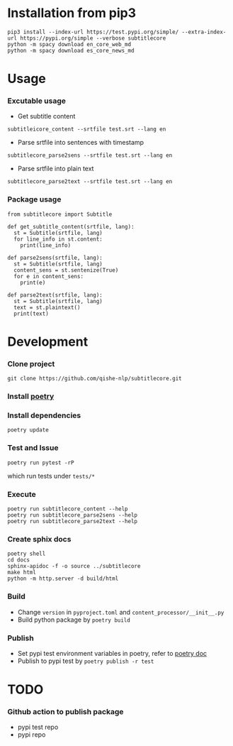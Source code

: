 # Installation from pip3

```shell
pip3 install --index-url https://test.pypi.org/simple/ --extra-index-url https://pypi.org/simple --verbose subtitlecore
python -m spacy download en_core_web_md
python -m spacy download es_core_news_md
```

# Usage

### Excutable usage

* Get subtitle content

```shell
subtitleicore_content --srtfile test.srt --lang en
``` 

* Parse srtfile into sentences with timestamp

```shell
subtitlecore_parse2sens --srtfile test.srt --lang en
```

* Parse srtfile into plain text
```shell
subtitlecore_parse2text --srtfile test.srt --lang en
```

### Package usage
```
from subtitlecore import Subtitle

def get_subtitle_content(srtfile, lang):
  st = Subtitle(srtfile, lang)
  for line_info in st.content:
    print(line_info)

def parse2sens(srtfile, lang):
  st = Subtitle(srtfile, lang)
  content_sens = st.sentenize(True)
  for e in content_sens:
    print(e)

def parse2text(srtfile, lang):
  st = Subtitle(srtfile, lang)
  text = st.plaintext()
  print(text)
```

# Development

### Clone project
```
git clone https://github.com/qishe-nlp/subtitlecore.git
```

### Install [poetry](https://python-poetry.org/docs/)

### Install dependencies
```
poetry update
```

### Test and Issue
```
poetry run pytest -rP
```
which run tests under `tests/*`

### Execute
```
poetry run subtitlecore_content --help
poetry run subtitlecore_parse2sens --help
poetry run subtitlecore_parse2text --help
```

### Create sphix docs
```
poetry shell
cd docs
sphinx-apidoc -f -o source ../subtitlecore
make html
python -m http.server -d build/html
```

### Build
* Change `version` in `pyproject.toml` and `content_processor/__init__.py`
* Build python package by `poetry build`

### Publish
* Set pypi test environment variables in poetry, refer to [poetry doc](https://python-poetry.org/docs/repositories/)
* Publish to pypi test by `poetry publish -r test`

# TODO

### Github action to publish package
* pypi test repo
* pypi repo
